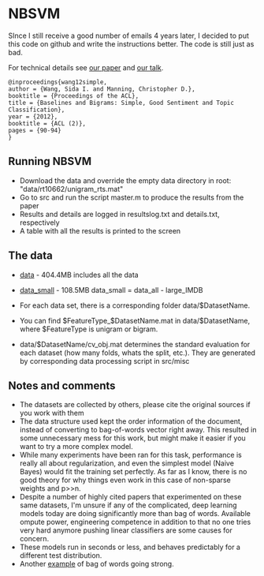 # NBSVM
SInce I still receive a good number of emails 4 years later,
I decided to put this code on github and write the
instructions better. The code is still just as bad.

For technical details see [our paper](wang12simple.pdf) and
[our talk](wang12simple_slides.pdf).

```
@inproceedings{wang12simple, 
author = {Wang, Sida I. and Manning, Christopher D.}, 
booktitle = {Proceedings of the ACL}, 
title = {Baselines and Bigrams: Simple, Good Sentiment and Topic Classification}, 
year = {2012}, 
booktitle = {ACL (2)}, 
pages = {90-94} 
} 
```

## Running NBSVM
- Download the data and override the empty data directory in root: "data/rt10662/unigram_rts.mat"
- Go to src and run the script master.m to produce the results from the paper
- Results and details are logged in resultslog.txt and details.txt, respectively
- A table with all the results is printed to the screen

## The data
-
  [data](http://www.stanford.edu/~sidaw/projects/data_NB_ACL12.zip) - 404.4MB includes all the data
-
  [data_small](http://www.stanford.edu/~sidaw/projects/datasmall_NB_ACL12.zip) - 108.5MB
  data_small = data_all - large_IMDB

- For each data set, there is a corresponding folder data/$DatasetName.
- You can find $FeatureType_$DatasetName.mat in data/$DatasetName, where
$FeatureType is unigram or bigram.
- data/$DatasetName/cv_obj.mat determines the standard evaluation for each dataset (how many
  folds, whats the split, etc.). They are generated by corresponding
  data processing script in src/misc

## Notes and comments
- The datasets are collected by others, please cite the original sources if you work with them
- The data structure used kept the order information of the document, instead of
converting to bag-of-words vector right away. This resulted in some
unnecessary mess for this work, but might make it easier if you want
to try a more complex model.
- While many experiments have been ran for this task, performance is
  really all about regularization, and even the simplest model (Naive
  Bayes) would fit the training set perfectly. As far as I know, there is no good
  theory for why things even work in this case of non-sparse weights
  and p>>n.
- Despite a number of highly cited papers that experimented on these same
  datasets, I'm unsure if any of the complicated, deep learning models
  today are doing significantly more than bag of words.
  Available ompute power, engineering competence in addition to that no one
  tries very hard anymore pushing
  linear classifiers are some causes for concern.
- These models run in seconds or less, and
  behaves predictably for a different test distribution.
- Another [example](http://arxiv.org/abs/1512.02167) of bag of words going strong.
